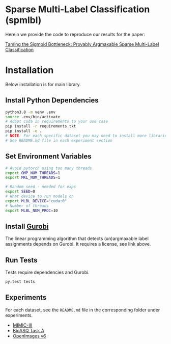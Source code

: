 # Sparse Multi-Label Classification (spmlbl)

Herein we provide the code to reproduce our results for the paper:

[Taming the Sigmoid Bottleneck: Provably Argmaxable Sparse Multi-Label Classification](https://arxiv.org/abs/2310.10443)

# Installation

Below installation is for main library.

## Install Python Dependencies
```bash
python3.8 -m venv .env
source .env/bin/activate
# Adapt cuda in requirements to your use case
pip install -r requirements.txt
pip install -e .
# NOTE: For each specific dataset you may need to install more libraries
# See README.md file in each experiment section
```

## Set Environment Variables

```bash
# Avoid pytorch using too many threads
export OMP_NUM_THREADS=1
export MKL_NUM_THREADS=1

# Random seed - needed for exps
export SEED=0
# What device to run models on
export MLBL_DEVICE="cuda:0"
# Number of threads
export MLBL_NUM_PROC=10
```

## Install [Gurobi](https://www.gurobi.com/academia/academic-program-and-licenses/)

The linear programming algorithm that detects (un)argmaxable label assignments depends on Gurobi.
It requires a license, see link above.


## Run Tests

Tests require dependencies and Gurobi.

```bash
py.test tests
```

## Experiments

For each dataset, see the `README.md` file in the corresponding folder under experiments.

* [MIMIC-III](experiments/mimic/README.md)
* [BioASQ Task A](experiments/bioasq/README.md)
* [OpenImages v6](experiments/openimagesv6/README.md)
